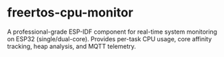 # freertos-cpu-monitor
A professional-grade ESP-IDF component for real-time system monitoring on ESP32 (single/dual-core). Provides per-task CPU usage, core affinity tracking, heap analysis, and MQTT telemetry.

